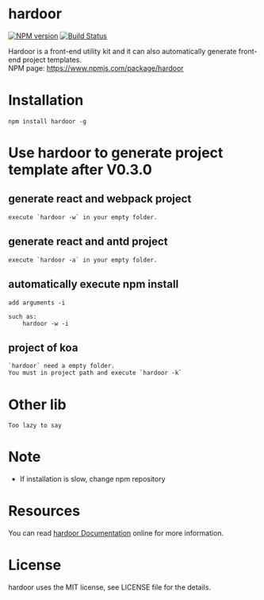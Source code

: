 # hardoor

[![NPM version](https://img.shields.io/npm/v/hardoor.svg)](https://www.npmjs.com/package/hardoor)
[![Build Status](https://www.travis-ci.org/SystemLight/hardoor.svg?branch=master)](https://www.travis-ci.org/SystemLight/hardoor)

Hardoor is a front-end utility kit and it can also automatically generate front-end project templates.  
NPM page: https://www.npmjs.com/package/hardoor

# Installation

```
npm install hardoor -g
```

# Use hardoor to generate project template after V0.3.0

## generate react and webpack project

```
execute `hardoor -w` in your empty folder.
```

## generate react and antd project

```
execute `hardoor -a` in your empty folder.
```

## automatically execute npm install
```
add arguments -i

such as:
    hardoor -w -i
```

## project of koa

```
`hardoor` need a empty folder.
You must in project path and execute `hardoor -k`
```

# Other lib
```
Too lazy to say
```

# Note

- If installation is slow, change npm repository

# Resources

You can read [hardoor Documentation](https://github.com/SystemLight/hardoor) online for more information.

# License

hardoor uses the MIT license, see LICENSE file for the details.
